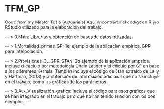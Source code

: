 # TFM_GP
Code from my Master Tesis (Actuarials)
Aquí encontrarán el código en R y/o RStudio utilizado para la elaboración del trabajo.

-- > 0.Main: Librerías y obtención de bases de datos utilizadas.

-- > 1.Mortalidad_primas_GP: 1er ejemplo de la aplicación empírica. GPR para interpolación.

-- > 2.Provisiones_CL_GPR_STAN: 2o ejemplo de la aplicación empírica. Incluye el cáclulo por metodología Chain Ladder y el cálculo por GP en base a los diferentes    Kernels. También incluye el código de Stan extraído de Lally y Hartman, (2018) y la obtención de información adicional que no se incluye en el trabajo, como las gráficas de los parámetros.

-- > 3.Aux_Visualización_grafica: Incluye el código para esos gráficos que se han integrado en el trabajo pero que no han tenido relación con los dos ejemplos.
